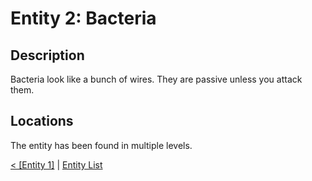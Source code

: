 # Entity 2: Bacteria

## Description
Bacteria look like a bunch of wires. They are passive unless you attack them.

## Locations
The entity has been found in multiple levels.

<a href="./Entity_1.md">< [Entity 1]</a> | <a href="./Entities.md">Entity List</a>
